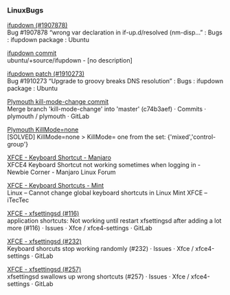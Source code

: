 ### LinuxBugs

[ifupdown (#1907878)](https://bugs.launchpad.net/ubuntu/+source/ifupdown/+bug/1907878)\
Bug #1907878 “wrong var declaration in if-up.d/resolved (nm-disp...” : Bugs : ifupdown package : Ubuntu

[ifupdown commit](https://git.launchpad.net/ubuntu/+source/ifupdown/commit/?id=54fec5eedfd59adaffe9021c271914578dd05d1b)\
ubuntu/+source/ifupdown - [no description]

[ifupdown patch  (#1910273)](https://bugs.launchpad.net/ubuntu/+source/ifupdown/+bug/1910273)\
Bug #1910273 “Upgrade to groovy breaks DNS resolution” : Bugs : ifupdown package : Ubuntu

[Plymouth kill-mode-change commit](https://gitlab.freedesktop.org/plymouth/plymouth/-/commit/c74b3aef9c34c1c51b2c9c14f10f2906925ed380)\
Merge branch 'kill-mode-change' into 'master' (c74b3aef) · Commits · plymouth / plymouth · GitLab

[Plymouth KillMode=none](https://ubuntuforums.org/showthread.php?t=2457946)\
[SOLVED] KillMode=none > KillMode= one from the set: {'mixed','control-group'}

[XFCE - Keyboard Shortcut - Manjaro](https://archived.forum.manjaro.org/t/xfce4-keyboard-shortcut-not-working-sometimes-when-logging-in/73498)\
XFCE4 Keyboard Shortcut not working sometimes when logging in - Newbie Corner - Manjaro Linux Forum

[XFCE - Keyboard Shortcuts - Mint](https://itectec.com/unixlinux/linux-cannot-change-global-keyboard-shortcuts-in-linux-mint-xfce/)\
Linux – Cannot change global keyboard shortcuts in Linux Mint XFCE – iTecTec

[XFCE - xfsettingsd (#116)](https://gitlab.xfce.org/xfce/xfce4-settings/-/issues/116)\
application shortcuts: Not working until restart xfsettingsd after adding a lot more (#116) · Issues · Xfce / xfce4-settings · GitLab

[XFCE - xfsettingsd (#232)](https://gitlab.xfce.org/xfce/xfce4-settings/-/issues/232)\
Keyboard shorcuts stop working randomly (#232) · Issues · Xfce / xfce4-settings · GitLab

[XFCE - xfsettingsd (#257)](https://gitlab.xfce.org/xfce/xfce4-settings/-/issues/257)\
xfsettingsd swallows up wrong shortcuts (#257) · Issues · Xfce / xfce4-settings · GitLab

